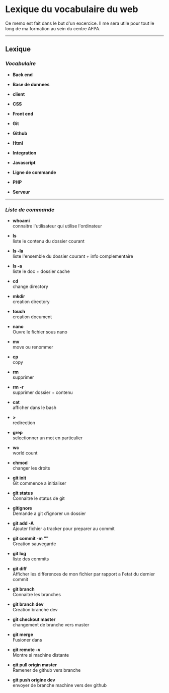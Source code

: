 # Lexique du vocabulaire du web

Ce memo est fait dans le but d'un excercice.
Il me sera utile pour tout le long  de ma formation au sein du centre AFPA.


--------------------------------------------------------------


## Lexique

### *Vocabulaire*

- **Back end**  


- **Base de donnees**  


- **client**  


- **CSS**  


- **Front end**  


- **Git**  


- **Github**  


- **Html**  


- **Integration**  


- **Javascript**  


- **Ligne de commande**  


- **PHP**  


- **Serveur**  




---------------------------------------------------------------

### *Liste de commande*

- **whoami**  
connaitre l'utilisateur qui utilise l'ordinateur

- **ls**  
liste le contenu du dossier courant

- **ls -la**  
liste l'ensemble du dossier courant + info complementaire

- **ls -a**  
liste le doc + dossier cache

- **cd**  
change directory

- **mkdir**  
creation directory

- **touch**  
creation document

- **nano**   
Ouvre le fichier sous nano

- **mv**  
move ou renommer

- **cp**  
copy

- **rm**  
supprimer

- **rm -r**  
supprimer dossier + contenu

- **cat**  
afficher dans le bash

- **>**  
redirection

- **grep**  
selectionner un mot en particulier

- **wc**  
world count

- **chmod**  
changer les droits

- **git init**  
Git commence a initialiser

- **git status**  
Connaitre le status de git

- **gitignore**  
Demande a git d'ignorer un dossier

- **git add -A**  
Ajouter fichier a tracker pour preparer au commit

- **git commit -m ""**  
Creation sauvegarde

- **git log**  
liste des commits

- **git diff**  
Afficher les differences de mon fichier par rapport a l'etat du dernier commit

- **git branch**  
Connaitre les branches

- **git branch dev**  
Creation branche dev

- **git checkout master**  
changement de branche vers master

- **git merge**  
Fusioner dans

- **git remote -v**   
Montre si machine distante

- **git pull origin master**  
Ramener de github vers branche

- **git push origine dev**  
envoyer de branche machine vers dev github


